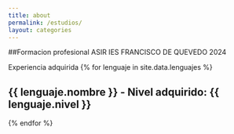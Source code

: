 ```yaml
---
title: about
permalink: /estudios/
layout: categories
---
```


##Formacion profesional
ASIR IES FRANCISCO DE QUEVEDO 2024

Experiencia adquirida
{% for lenguaje in site.data.lenguajes %}
  ## {{ lenguaje.nombre }} - Nivel adquirido: {{ lenguaje.nivel }}
{% endfor %}




